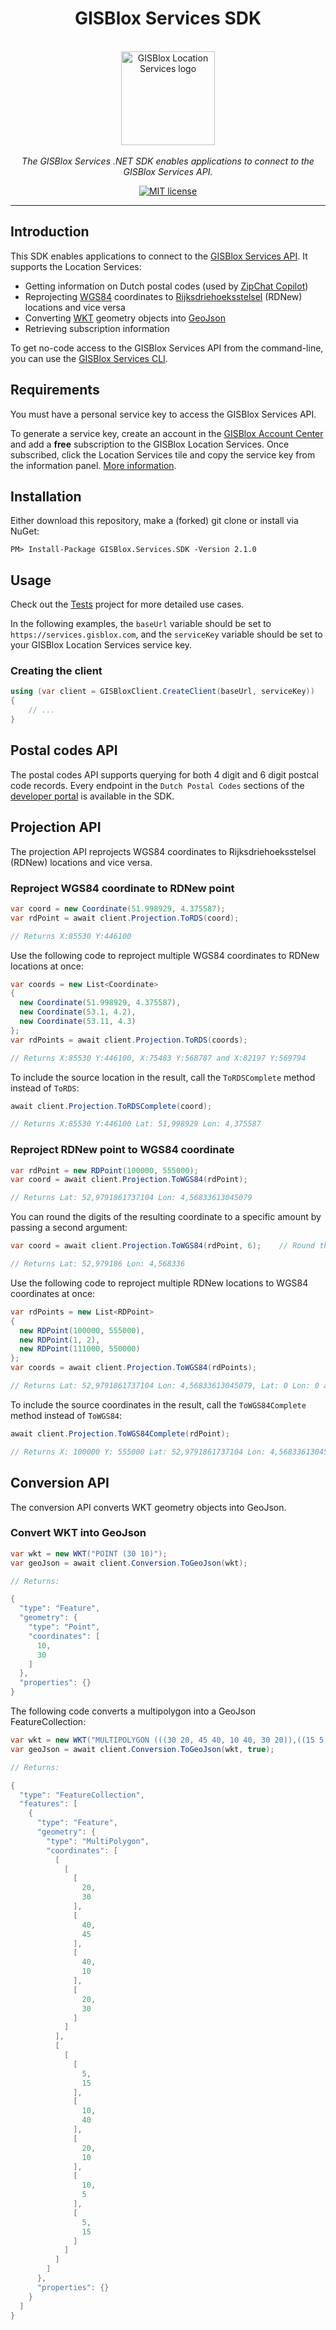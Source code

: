 <h1 align="center">GISBlox Services SDK</h1>

<p align="center">
  <br>
  <img src="GBLS.png" alt="GISBlox Location Services logo" width="150px" height="150px"/>
  <br><br>
  <i>The GISBlox Services .NET SDK enables applications to connect to the GISBlox Services API.</i>
  <br>
</p>

<p align="center">  
  <a href="https://github.com/GISBlox/gisblox-services-sdk/blob/main/LICENSE">
    <img src="https://img.shields.io/github/license/GISBlox/gisblox-services-sdk" alt="MIT license" />
  </a>
</p>

<hr>

## Introduction

This SDK enables applications to connect to the [GISBlox Services API](https://services.gisblox.com/). It supports the Location Services:
* Getting information on Dutch postal codes (used by [ZipChat Copilot](https://www.gisblox.com/zipchat-copilot))
* Reprojecting [WGS84](https://en.wikipedia.org/wiki/World_Geodetic_System#WGS84) coordinates to [Rijksdriehoeksstelsel](https://nl.wikipedia.org/wiki/Rijksdriehoeksco%C3%B6rdinaten) (RDNew) locations and vice versa
* Converting [WKT](https://en.wikipedia.org/wiki/Well-known_text_representation_of_geometry) geometry objects into [GeoJson](https://en.wikipedia.org/wiki/GeoJSON)
* Retrieving subscription information

To get no-code access to the GISBlox Services API from the command-line, you can use the [GISBlox Services CLI](https://github.com/GISBlox/gisblox-services-cli).

## Requirements
You must have a personal service key to access the GISBlox Services API.

To generate a service key, create an account in the [GISBlox Account Center](https://account.gisblox.com/) and add a **free** subscription to the GISBlox Location Services. Once subscribed, click the Location Services tile and copy the service key from the information panel. [More information](http://library.gisblox.com/content/nl-nl/gb1810090).

## Installation
Either download this repository, make a (forked) git clone or install via NuGet:

```
PM> Install-Package GISBlox.Services.SDK -Version 2.1.0
```

## Usage

Check out the [Tests](/GISBlox.Services.SDK/GISBlox.Services.SDK.Tests) project for more detailed use cases.

In the following examples, the ```baseUrl``` variable should be set to `https://services.gisblox.com`, and the ```serviceKey``` variable should be set to your GISBlox Location Services service key.

### Creating the client

```cs
using (var client = GISBloxClient.CreateClient(baseUrl, serviceKey))
{
    // ...
}

```

## Postal codes API
The postal codes API supports querying for both 4 digit and 6 digit postcal code records. Every endpoint in the ```Dutch Postal Codes``` sections of the [developer portal](https://services.gisblox.com/) is available in the SDK.

## Projection API
The projection API reprojects WGS84 coordinates to Rijksdriehoeksstelsel (RDNew) locations and vice versa.

### Reproject WGS84 coordinate to RDNew point

```cs
var coord = new Coordinate(51.998929, 4.375587);         
var rdPoint = await client.Projection.ToRDS(coord);

// Returns X:85530 Y:446100
```

Use the following code to reproject multiple WGS84 coordinates to RDNew locations at once:

```cs
var coords = new List<Coordinate>
{
  new Coordinate(51.998929, 4.375587),
  new Coordinate(53.1, 4.2),
  new Coordinate(53.11, 4.3)
};
var rdPoints = await client.Projection.ToRDS(coords);

// Returns X:85530 Y:446100, X:75483 Y:568787 and X:82197 Y:569794
```
To include the source location in the result, call the ```ToRDSComplete``` method instead of ```ToRDS```:

```cs
await client.Projection.ToRDSComplete(coord);

// Returns X:85530 Y:446100 Lat: 51,998929 Lon: 4,375587
```

### Reproject RDNew point to WGS84 coordinate

```cs
var rdPoint = new RDPoint(100000, 555000);         
var coord = await client.Projection.ToWGS84(rdPoint);

// Returns Lat: 52,9791861737104 Lon: 4,56833613045079
```

You can round the digits of the resulting coordinate to a specific amount by passing a second argument:

```cs
var coord = await client.Projection.ToWGS84(rdPoint, 6);    // Round the coordinate to 6 digits

// Returns Lat: 52,979186 Lon: 4,568336
```

Use the following code to reproject multiple RDNew locations to WGS84 coordinates at once:

```cs
var rdPoints = new List<RDPoint>
{
  new RDPoint(100000, 555000),
  new RDPoint(1, 2),
  new RDPoint(111000, 550000)
};
var coords = await client.Projection.ToWGS84(rdPoints);

// Returns Lat: 52,9791861737104 Lon: 4,56833613045079, Lat: 0 Lon: 0 and Lat: 52.93526683092437 Lon: 4.7327735938900535
```

To include the source coordinates in the result, call the ```ToWGS84Complete``` method instead of ```ToWGS84```:

```cs
await client.Projection.ToWGS84Complete(rdPoint);

// Returns X: 100000 Y: 555000 Lat: 52,9791861737104 Lon: 4,56833613045079
```

## Conversion API
The conversion API converts WKT geometry objects into GeoJson.

### Convert WKT into GeoJson

```cs
var wkt = new WKT("POINT (30 10)");
var geoJson = await client.Conversion.ToGeoJson(wkt);

// Returns:

{
  "type": "Feature",
  "geometry": {
    "type": "Point",
    "coordinates": [
      10,
      30
    ]
  },
  "properties": {}
}
```

The following code converts a multipolygon into a GeoJson FeatureCollection:

```cs
var wkt = new WKT("MULTIPOLYGON (((30 20, 45 40, 10 40, 30 20)),((15 5, 40 10, 10 20, 5 10, 15 5)))");
var geoJson = await client.Conversion.ToGeoJson(wkt, true);

// Returns:

{
  "type": "FeatureCollection",
  "features": [
    {
      "type": "Feature",
      "geometry": {
        "type": "MultiPolygon",
        "coordinates": [
          [
            [
              [
                20,
                30
              ],
              [
                40,
                45
              ],
              [
                40,
                10
              ],
              [
                20,
                30
              ]
            ]
          ],
          [
            [
              [
                5,
                15
              ],
              [
                10,
                40
              ],
              [
                20,
                10
              ],
              [
                10,
                5
              ],
              [
                5,
                15
              ]
            ]
          ]
        ]
      },
      "properties": {}
    }
  ]
}
```

